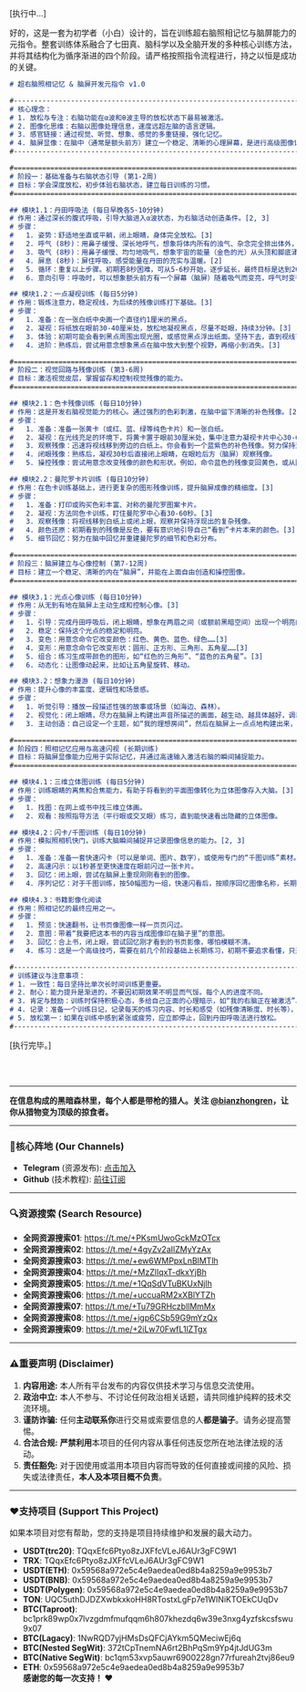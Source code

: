 [执行中...]

好的，这是一套为初学者（小白）设计的，旨在训练超右脑照相记忆与脑屏能力的元指令。整套训练体系融合了七田真、脑科学以及全脑开发的多种核心训练方法，并将其结构化为循序渐进的四个阶段。请严格按照指令流程进行，持之以恒是成功的关键。

```markdown
# 超右脑照相记忆 & 脑屏开发元指令 v1.0

#--------------------------------------------------------------------------------
# 核心理念：
# 1. 放松与专注：右脑功能在α波和θ波主导的放松状态下最易被激活。
# 2. 图像化思维：右脑以图像处理信息，速度远超左脑的语言逻辑。
# 3. 感官链接：通过视觉、听觉、想象、感觉的多重链接，强化记忆。
# 4. 脑屏显像：在脑中（通常是额头前方）建立一个稳定、清晰的心理屏幕，是进行高级图像记忆和快速阅读的基础。
#--------------------------------------------------------------------------------

#================================================================================
# 阶段一：基础准备与右脑状态引导 (第1-2周)
# 目标：学会深度放松，初步体验右脑状态，建立每日训练的习惯。
#================================================================================

## 模块1.1：丹田呼吸法 (每日早晚各5-10分钟)
# 作用：通过深长的腹式呼吸，引导大脑进入α波状态，为右脑活动创造条件。[2, 3]
# 步骤：
#   1. 姿势：舒适地坐直或平躺，闭上眼睛，身体完全放松。[3]
#   2. 呼气 (8秒)：用鼻子缓慢、深长地呼气，想象将体内所有的浊气、杂念完全排出体外，腹部自然凹陷。[2]
#   3. 吸气 (8秒)：用鼻子缓慢、均匀地吸气，想象宇宙的能量（金色的光）从头顶和脚底涌入，汇聚于下腹部（丹田），腹部随之隆起。[2]
#   4. 屏息 (8秒)：屏住呼吸，感受能量在丹田的充实与温暖。[2]
#   5. 循环：重复以上步骤。初期若8秒困难，可从5-6秒开始，逐步延长，最终目标是达到20秒-20秒-20秒的循环。[2]
#   6. 意向引导：呼吸时，可以想象额头前方有一个屏幕（脑屏）随着吸气而变亮，呼气时变得更广阔。[3]

## 模块1.2：一点凝视训练 (每日5分钟)
# 作用：锻炼注意力，稳定视线，为后续的残像训练打下基础。[3]
# 步骤：
#   1. 准备：在一张白纸中央画一个直径约1厘米的黑点。
#   2. 凝视：将纸放在眼前30-40厘米处，放松地凝视黑点，尽量不眨眼，持续3分钟。[3]
#   3. 体验：初期可能会看到黑点周围出现光圈，或感觉黑点浮出纸面。坚持下去，直到视线可以稳定地集中。[3]
#   4. 进阶：熟练后，尝试用意念想象黑点在脑中放大到整个视野，再缩小到消失。[3]

#================================================================================
# 阶段二：视觉回路与残像训练 (第3-6周)
# 目标：激活视觉皮层，掌握留存和控制视觉残像的能力。
#================================================================================

## 模块2.1：色卡残像训练 (每日10分钟)
# 作用：这是开发右脑视觉能力的核心。通过强烈的色彩刺激，在脑中留下清晰的补色残像。[2]
# 步骤：
#   1. 准备：准备一张黄卡（或红、蓝、绿等纯色卡片）和一张白纸。
#   2. 凝视：在光线充足的环境下，将黄卡置于眼前30厘米处，集中注意力凝视卡片中心30-60秒，期间尽量不眨眼。[2]
#   3. 观察残像：迅速将视线移到旁边的白纸上。你会看到一个蓝紫色的补色残像。努力保持这个残像的清晰度和时长。
#   4. 闭眼残像：熟练后，凝视30秒后直接闭上眼睛，在眼睑后方（脑屏）观察残像。
#   5. 操控残像：尝试用意念改变残像的颜色和形状。例如，命令蓝色的残像变回黄色，或从圆形变成方形。[2, 3]

## 模块2.2：曼陀罗卡片训练 (每日10分钟)
# 作用：在色卡训练基础上，进行更复杂的图形残像训练，提升脑屏成像的精细度。[3]
# 步骤：
#   1. 准备：打印或购买色彩丰富、对称的曼陀罗图案卡片。
#   2. 凝视：方法同色卡训练，盯住曼陀罗中心看30-60秒。[3]
#   3. 观察残像：将视线移到白纸上或闭上眼，观察并保持浮现出的复杂残像。
#   4. 颜色还原：初期看到的残像是反色，要有意识地引导自己“看到”卡片本来的颜色。[3]
#   5. 细节回忆：努力在脑中回忆并重建曼陀罗的细节和色彩分布。

#================================================================================
# 阶段三：脑屏建立与心像控制 (第7-12周)
# 目标：建立一个稳定、清晰的内在“脑屏”，并能在上面自由创造和操控图像。
#================================================================================

## 模块3.1：光点心像训练 (每日10分钟)
# 作用：从无到有地在脑屏上主动生成和控制心像。[3]
# 步骤：
#   1. 引导：完成丹田呼吸后，闭上眼睛，想象在两眉之间（或额前黑暗空间）出现一个明亮的光点。[3]
#   2. 稳定：保持这个光点的稳定和明亮。
#   3. 变色：用意念命令它改变颜色：红色、黄色、蓝色、绿色……[3]
#   4. 变形：用意念命令它改变形状：圆形、正方形、三角形、五角星……[3]
#   5. 组合：练习生成带颜色的图形，如“红色的三角形”、“蓝色的五角星”。[3]
#   6. 动态化：让图像动起来，比如让五角星旋转、移动。

## 模块3.2：想象力漫游 (每日10分钟)
# 作用：提升心像的丰富度、逻辑性和场景感。
# 步骤：
#   1. 听觉引导：播放一段描述性强的故事或场景（如海边、森林）。
#   2. 视觉化：闭上眼睛，尽力在脑屏上构建出声音所描述的画面，越生动、越具体越好，调动所有感官（听到海浪声、闻到咸味、感觉海风）。
#   3. 主动创造：自己设定一个主题，如“我的理想房间”，然后在脑屏上一点点地构建出来，从墙壁颜色到家具摆设，再到窗外风景，不断增加细节。

#================================================================================
# 阶段四：照相记忆应用与高速闪视 (长期训练)
# 目标：将脑屏显像能力应用于实际记忆，并通过高速输入激活右脑的瞬间捕捉能力。
#================================================================================

## 模块4.1：三维立体图训练 (每日5分钟)
# 作用：训练眼睛的离焦和合焦能力，有助于将看到的平面图像转化为立体图像存入大脑。[3]
# 步骤：
#   1. 找图：在网上或书中找三维立体画。
#   2. 观看：按照指导方法（平行眼或交叉眼）练习，直到能快速看出隐藏的立体图像。

## 模块4.2：闪卡/千图训练 (每日10分钟)
# 作用：模拟照相机快门，训练大脑瞬间捕捉并记录图像信息的能力。[2, 3]
# 步骤：
#   1. 准备：准备一套快速闪卡（可以是单词、图片、数字），或使用专门的“千图训练”素材。[2]
#   2. 高速闪示：以1秒甚至更快速度在眼前闪过一张卡片。
#   3. 回忆：闭上眼，尝试在脑屏上重现刚刚看到的图像。
#   4. 序列记忆：对于千图训练，按50幅图为一组，快速闪看后，按顺序回忆图像名称，长期坚持（目标100天），以巩固长期图像记忆回路。[2]

## 模块4.3：书籍影像化阅读
# 作用：照相记忆的最终应用之一。
# 步骤：
#   1. 预览：快速翻书，让书页像图像一样一页页闪过。
#   2. 意图：带着“我要把这本书的内容当成图像印在脑子里”的意图。
#   3. 回忆：合上书，闭上眼，尝试回忆刚才看到的书页影像，哪怕模糊不清。
#   4. 练习：这是一个高级技巧，需要在前几个阶段基础上长期练习，初期不要追求看懂，只追求“看到”和“留下印象”。

#--------------------------------------------------------------------------------
# 训练建议与注意事项：
# 1. 一致性：每日坚持比单次长时间训练更重要。
# 2. 耐心：能力提升是渐进的，不要因初期效果不明显而气馁。每个人的进度不同。
# 3. 肯定与鼓励：训练时保持积极心态，多给自己正面的心理暗示，如“我的右脑正在被激活”、“我的想象力越来越清晰”。[3]
# 4. 记录：准备一个训练日记，记录每天的练习内容、时长和感受（如残像清晰度、时长等），便于追踪进步。
# 5. 放松第一：如果在训练中感到紧张或疲劳，应立即停止，回到丹田呼吸法进行放松。
#--------------------------------------------------------------------------------
```

[执行完毕。]

<br>

<br>

---



**在信息构成的黑暗森林里，每个人都是带枪的猎人。关注 [@bianzhongren](https://t.me/bianzhongren)，让你从猎物变为顶级的掠食者。**

---

### **📢核心阵地 (Our Channels)**

* **Telegram** (资源发布): [点击加入](https://t.me/zzkdm)
* **Github** (技术教程): [前往订阅](https://github.com/zzkdm888)

---

### **🔍资源搜索 (Search Resource)**

* **全网资源搜索01**: https://t.me/+PKsmUwoGckMzOTcx
* **全网资源搜索02**: https://t.me/+4gyZv2aIlZMyYzAx
* **全网资源搜索03**: https://t.me/+ew6WMPpxLnBlMTlh
* **全网资源搜索04**: https://t.me/+MzZlIqxT-dkxYjBh
* **全网资源搜索05**: https://t.me/+1QqSdVTuBKUxNjlh
* **全网资源搜索06**: https://t.me/+uccuaRM2xXBlYTZh
* **全网资源搜索07**: https://t.me/+Tu79GRHczbllMmMx
* **全网资源搜索08**: https://t.me/+igp6CSb59G9mYzQx
* **全网资源搜索09**: https://t.me/+2iLw70FwfL1lZTgx

---

### **⚠️重要声明 (Disclaimer)**

1. **内容用途:** 本人所有平台发布的内容仅供技术学习与信息交流使用。
2. **政治中立:** 本人不参与、不讨论任何政治相关话题，请共同维护纯粹的技术交流环境。
3. **谨防诈骗:** 任何**主动联系你**进行交易或索要信息的人**都是骗子**。请务必提高警惕。
4. **合法合规:** **严禁利用**本项目的任何内容从事任何违反您所在地法律法规的活动。
5. **责任豁免:** 对于因使用或滥用本项目内容而导致的任何直接或间接的风险、损失或法律责任，**本人及本项目概不负责**。

---

### **❤️支持项目 (Support This Project)**

如果本项目对您有帮助，您的支持是项目持续维护和发展的最大动力。

* **USDT(trc20)**: TQqxEfc6Ptyo8zJXFfcVLeJ6AUr3gFC9W1
* **TRX**: TQqxEfc6Ptyo8zJXFfcVLeJ6AUr3gFC9W1
* **USDT(ETH)**: 0x59568a972e5c4e9aedea0ed8b4a8259a9e9953b7
* **USDT(BNB)**: 0x59568a972e5c4e9aedea0ed8b4a8259a9e9953b7
* **USDT(Polygen)**: 0x59568a972e5c4e9aedea0ed8b4a8259a9e9953b7
* **TON**: UQC5uthDJDZXwbkxkoHH8RTostxLgFp7e1WINiKTOEkCUqDv
* **BTC(Taproot)**: bc1prk89wp0x7lvzgdmfmufqqm6h807khezdq6w39e3nxg4yzfskcsfswu9x07
* **BTC(Lagacy)**: 1NwRQD7yjHMsDsQFCjAYkm5QMeciwEj6q
* **BTC(Nested SegWit)**: 372tCpTnemNA6rt2BhPqSm9Yp4jtJdUG3m
* **BTC(Native SegWit)**: bc1qm53xvp5auwr6900228gn77rfureah2tvj86eu9
* **ETH**: 0x59568a972e5c4e9aedea0ed8b4a8259a9e9953b7
  <br>
  **感谢您的每一次支持！ ❤️**
